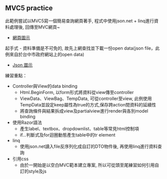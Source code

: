 ## MVC5 practice
此範例嘗試以MVC5寫一個簡易查詢網頁著手, 程式中使用json.net + linq進行資料處理後, 回傳至MVC網頁~
- [網頁圖示](https://github.com/Vida-Chen/MVC/blob/master/mvctest.png "網頁圖示")

起手式 - 資料準備是不可免的, 故先上網查找並下載一份open data(json file，此例來自於台中市政府網站上的open data)
- [Json 圖示](https://github.com/Vida-Chen/MVC/blob/master/mvctest_json.png "Json 圖示")

練習重點：
- Controller與View的data binding
  + Html.BeginForm, 以form形式將資料從view傳至controller
  + ViewData、ViewBag、TempData, 可從controller至view, 此例使用TempData並設定keep屬性為true的方式,保存跨action間資料的延續性 
  + 將查詢條件與結果拆成view及partialview進行render與各別model binding
- 使用Razor語法
  + 產生label、textbox、dropdownlist、table等常見html控制項
  + if...判斷式及for迴圈動態產生table中的tr element
- linq
  + 使用json.net讀入file反序列化成自訂的DTO物件後, 再使用linq進行資料查詢
- 引用css
  + 由於一開始是以空白MVC範本建立專案, 所以可從頭至尾練習如何引用自訂的style及js